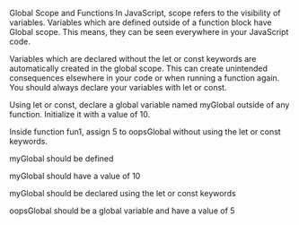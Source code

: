 Global Scope and Functions
In JavaScript, scope refers to the visibility of variables. Variables which are defined outside of a function block have Global scope. This means, they can be seen everywhere in your JavaScript code.

Variables which are declared without the let or const keywords are automatically created in the global scope. This can create unintended consequences elsewhere in your code or when running a function again. You should always declare your variables with let or const.

Using let or const, declare a global variable named myGlobal outside of any function. Initialize it with a value of 10.

Inside function fun1, assign 5 to oopsGlobal without using the let or const keywords.


myGlobal should be defined

myGlobal should have a value of 10

myGlobal should be declared using the let or const keywords

oopsGlobal should be a global variable and have a value of 5